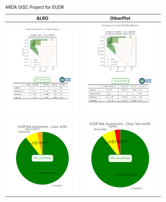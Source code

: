 ARDA GISC Project for EUDR 

| ALRO | OtherPlot |
|--------|-------|
| ![Before](./w1wr55trg0_OnePage_ALRO.png) | ![After](./w1wr55trg0_OnePage_NonALRO.png) |
| ![Before](./w1wr55trg0_RiskPIE_ALRO.svg) | ![After](./w1wr55trg0_RiskPIE_NonALRO.svg) |


